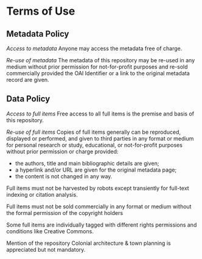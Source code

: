 # Terms of Use

## Metadata Policy

_Access to metadata_
Anyone may access the metadata free of charge.

_Re-use of metadata_
The metadata of this repository may be re-used in any medium without prior permission for not-for-profit purposes and re-sold commercially provided the OAI Identifier or a link to the original metadata record are given.

## Data Policy

_Access to full items_
Free access to all full items is the premise and basis of this repository.

_Re-use of full items_
Copies of full items generally can be reproduced, displayed or performed, and given to third parties in any format or medium for personal research or study, educational, or not-for-profit purposes without prior permission or charge provided:
- the authors, title and main bibliographic details are given;
- a hyperlink and/or URL are given for the original metadata page;
- the content is not changed in any way.

Full items must not be harvested by robots except transiently for full-text indexing or citation analysis.

Full items must not be sold commercially in any format or medium without the formal permission of the copyright holders

Some full items are individually tagged with different rights permissions and conditions like Creative Commons.

Mention of the repository Colonial architecture & town planning is appreciated but not mandatory.